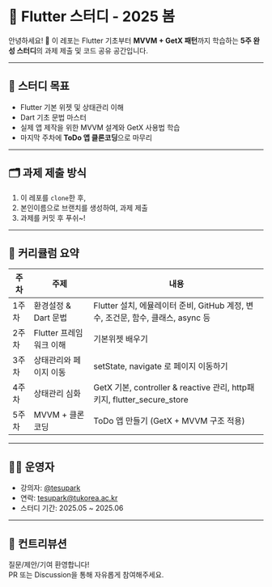 # 📘 Flutter 스터디 - 2025 봄

안녕하세요! 🎉 이 레포는 Flutter 기초부터 **MVVM + GetX 패턴**까지 학습하는 **5주 완성 스터디**의 과제 제출 및 코드 공유 공간입니다.

---

## 📌 스터디 목표

- Flutter 기본 위젯 및 상태관리 이해
- Dart 기초 문법 마스터
- 실제 앱 제작을 위한 MVVM 설계와 GetX 사용법 학습
- 마지막 주차에 **ToDo 앱 클론코딩**으로 마무리

---

## 🗂️ 과제 제출 방식

1. 이 레포를 `clone`한 후,
2. 본인이름으로 브랜치를 생성하여, 과제 제출
3. 과제를 커밋 후 푸쉬~!
---

## 📅 커리큘럼 요약

| 주차 | 주제 | 내용 |
|------|------|------|
| 1주차 | 환경설정 & Dart 문법 | Flutter 설치, 에뮬레이터 준비, GitHub 계정, 변수, 조건문, 함수, 클래스, async 등 |
| 2주차 | Flutter 프레임 워크 이해 | 기본위젯 배우기 |
| 3주차 | 상태관리와 페이지 이동 | setState, navigate 로 페이지 이동하기 |
| 4주차 | 상태관리 심화 | GetX 기본, controller & reactive 관리, http패키지, flutter_secure_store |
| 5주차 | MVVM + 클론코딩 | ToDo 앱 만들기 (GetX + MVVM 구조 적용) |

---

## 👩‍🏫 운영자

- 강의자: [@tesupark](https://github.com/tesupark)
- 연락: tesupark@tukorea.ac.kr
- 스터디 기간: 2025.05 ~ 2025.06

---

## 🤝 컨트리뷰션

질문/제안/기여 환영합니다!  
PR 또는 Discussion을 통해 자유롭게 참여해주세요.

